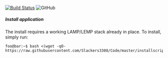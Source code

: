 [![Build Status](https://travis-ci.com/Slackers3308/Code.svg?branch=master)](https://travis-ci.com/Slackers3308/Code)
![GitHub](https://img.shields.io/github/license/mashape/apistatus.svg)

##### Install application

The install requires a working LAMP/LEMP stack already in place. To install, simply run:

```console
foo@bar:~$ bash <(wget -qO- https://raw.githubusercontent.com/Slackers3308/Code/master/installscript.sh)
```

